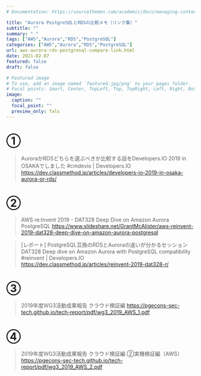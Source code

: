 ```yaml
---
# Documentation: https://sourcethemes.com/academic/docs/managing-content/

title: "Aurora PostgreSQLとRDSの比較メモ（リンク集）"
subtitle: ""
summary: " "
tags: ["AWS","Aurora","RDS","PostgreSQL"]
categories: ["AWS","Aurora","RDS","PostgreSQL"]
url: aws-aurora-rds-postgresql-compare-link.html
date: 2021-02-07
featured: false
draft: false

# Featured image
# To use, add an image named `featured.jpg/png` to your pages folder.
# Focal points: Smart, Center, TopLeft, Top, TopRight, Left, Right, BottomLeft, Bottom, BottomRight.
image:
  caption: ""
  focal_point: ""
  preview_only: fals
---
```




# ①

> AuroraかRDSどちらを選ぶべきか比較する話をDevelopers.IO 2019 in OSAKAでしました #cmdevio | Developers.IO https://dev.classmethod.jp/articles/developers-io-2019-in-osaka-aurora-or-rds/

# ②

> AWS re:Invent 2019 - DAT328 Deep Dive on Amazon Aurora PostgreSQL https://www.slideshare.net/GrantMcAlister/aws-reinvent-2019-dat328-deep-dive-on-amazon-aurora-postgresql

> [レポート] PostgreSQL互換のRDSとAuroraの違いが分かるセッション DAT328 Deep dive on Amazon Aurora with PostgreSQL compatibility #reinvent | Developers.IO https://dev.classmethod.jp/articles/reinvent-2019-dat328-r/

# ③

> 2019年度WG3活動成果報告 クラウド検証編 https://pgecons-sec-tech.github.io/tech-report/pdf/wg3_2019_AWS_1.pdf

# ④

> 2019年度WG3活動成果報告 クラウド検証編 ②実機検証編（AWS） https://pgecons-sec-tech.github.io/tech-report/pdf/wg3_2019_AWS_2.pdf